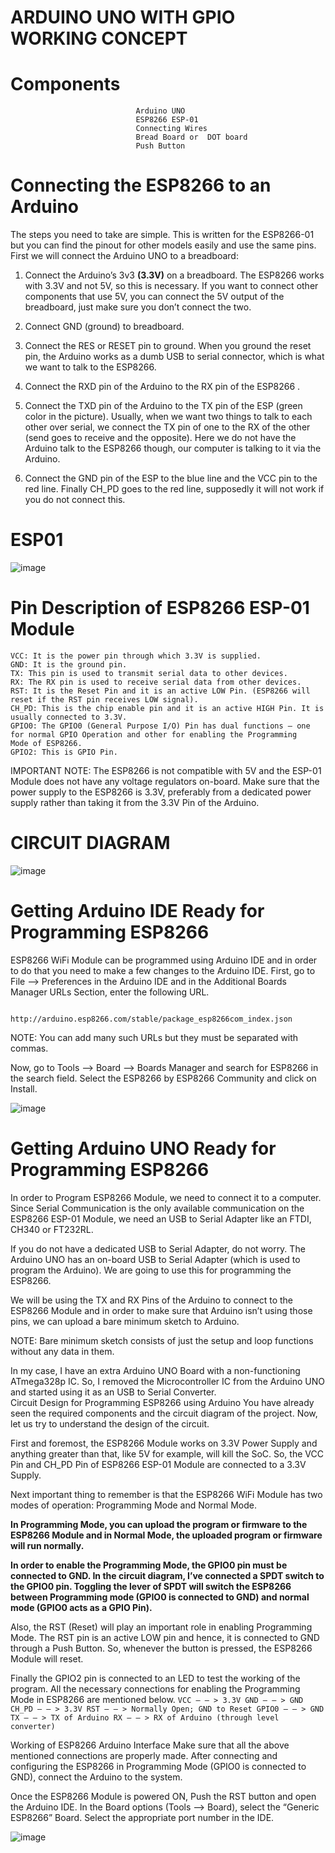 #                                         ARDUINO UNO  WITH GPIO WORKING CONCEPT
# Components
                                Arduino UNO  
                                ESP8266 ESP-01 
                                Connecting Wires 
                                Bread Board or  DOT board
                                Push Button
#                                          Connecting the ESP8266 to an Arduino
The steps you need to take are simple. This is written for the ESP8266-01 but you can find the pinout for other models easily and use the same pins. First we will connect the Arduino UNO to a breadboard:

1. Connect the Arduino’s 3v3 **(3.3V)**  on a breadboard. The ESP8266 works with 3.3V and not 5V, so this is necessary. If you want to connect other components that use 5V, you can connect the 5V output of the breadboard, just make sure you don’t connect the two.

2. Connect GND (ground) to breadboard.

3. Connect the RES or RESET pin to ground. When you ground the reset pin, the Arduino works as a dumb USB to serial connector, which is what we want to talk to the ESP8266.

4. Connect the RXD pin of the Arduino to the RX pin of the ESP8266 .

5. Connect the TXD pin of the Arduino to the TX pin of the ESP (green color in the picture). Usually, when we want two things to talk to each other over serial, we connect the TX pin of one to the RX of the other (send goes to receive and the opposite). Here we do not have the Arduino talk to the ESP8266 though, our computer is talking to it via the Arduino.

6. Connect the GND pin of the ESP to the blue line and the VCC pin to the red line.
Finally CH_PD goes to the red line, supposedly it will not work if you do not connect this.
#          ESP01
![image](https://user-images.githubusercontent.com/48613162/54473814-e031b800-4802-11e9-88c4-1e0f57c7978b.png)
#                                    Pin Description of ESP8266 ESP-01 Module
    VCC: It is the power pin through which 3.3V is supplied.
    GND: It is the ground pin.
    TX: This pin is used to transmit serial data to other devices.
    RX: The RX pin is used to receive serial data from other devices.
    RST: It is the Reset Pin and it is an active LOW Pin. (ESP8266 will reset if the RST pin receives LOW signal).
    CH_PD: This is the chip enable pin and it is an active HIGH Pin. It is usually connected to 3.3V.
    GPIO0: The GPIO0 (General Purpose I/O) Pin has dual functions – one for normal GPIO Operation and other for enabling the Programming     Mode of ESP8266.
    GPIO2: This is GPIO Pin.
IMPORTANT NOTE: The ESP8266 is not compatible with 5V and the ESP-01 Module does not have any voltage regulators on-board. Make sure that the power supply to the ESP8266 is 3.3V, preferably from a dedicated power supply rather than taking it from the 3.3V Pin of the Arduino.
  #  CIRCUIT DIAGRAM
  ![image](https://user-images.githubusercontent.com/48613162/54473880-b927b600-4803-11e9-9f2b-57999c40f4e2.png)
  #                                Getting Arduino IDE Ready for Programming ESP8266

ESP8266 WiFi Module can be programmed using Arduino IDE and in order to do that you need to make a few changes to the Arduino IDE. First, go to File –> Preferences in the Arduino IDE and in the Additional Boards Manager URLs Section, enter the following URL.
                            
                            http://arduino.esp8266.com/stable/package_esp8266com_index.json
                            
                            
 NOTE: You can add many such URLs but they must be separated with commas.

Now, go to Tools –> Board –> Boards Manager and search for ESP8266 in the search field. Select the ESP8266 by ESP8266 Community and click on Install. 

![image](https://user-images.githubusercontent.com/48613162/54474051-ff7e1480-4805-11e9-8059-317a29dcb6d8.png)

               
#                                        Getting Arduino UNO Ready for Programming ESP8266
In order to Program ESP8266 Module, we need to connect it to a computer. Since Serial Communication is the only available communication on the ESP8266 ESP-01 Module, we need an USB to Serial Adapter like an FTDI, CH340 or FT232RL.

If you do not have a dedicated USB to Serial Adapter, do not worry. The Arduino UNO has an on-board USB to Serial Adapter (which is used to program the Arduino). We are going to use this for programming the ESP8266.

We will be using the TX and RX Pins of the Arduino to connect to the ESP8266 Module and in order to make sure that Arduino isn’t using those pins, we can upload a bare minimum sketch to Arduino.

NOTE: Bare minimum sketch consists of just the setup and loop functions without any data in them.

In my case, I have an extra Arduino UNO Board with a non-functioning ATmega328p IC. So, I removed the Microcontroller IC from the Arduino UNO and started using it as an USB to Serial Converter.  
Circuit Design for Programming ESP8266 using Arduino
You have already seen the required components and the circuit diagram of the project. Now, let us try to understand the design of the circuit.

First and foremost, the ESP8266 Module works on 3.3V Power Supply and anything greater than that, like 5V for example, will kill the SoC. So, the VCC Pin and CH_PD Pin of ESP8266 ESP-01 Module are connected to a 3.3V Supply.

Next important thing to remember is that the ESP8266 WiFi Module has two modes of operation: Programming Mode and Normal Mode.

**In Programming Mode, you can upload the program or firmware to the ESP8266 Module and in Normal Mode, the uploaded program or firmware will run normally.**

**In order to enable the Programming Mode, the GPIO0 pin must be connected to GND. In the circuit diagram, I’ve connected a SPDT switch to the GPIO0 pin. Toggling the lever of SPDT will switch the ESP8266 between Programming mode (GPIO0 is connected to GND) and normal mode (GPIO0 acts as a GPIO Pin).**   

Also, the RST (Reset) will play an important role in enabling Programming Mode. The RST pin is an active LOW pin and hence, it is connected to GND through a Push Button. So, whenever the button is pressed, the ESP8266 Module will reset.

Finally the GPIO2 pin is connected to an LED to test the working of the program. All the necessary connections for enabling the Programming Mode in ESP8266 are mentioned below.
                ```
                    VCC – – > 3.3V
                    GND – – > GND
                    CH_PD – – > 3.3V
                    RST – – > Normally Open; GND to Reset
                    GPIO0 – – > GND
                    TX – – > TX of Arduino
                    RX – – > RX of Arduino (through level converter) ``` 

Working of ESP8266 Arduino Interface
Make sure that all the above mentioned connections are properly made. After connecting and configuring the ESP8266 in Programming Mode (GPIO0 is connected to GND), connect the Arduino to the system.

Once the ESP8266 Module is powered ON, Push the RST button and open the Arduino IDE. In the Board options (Tools –> Board), select the “Generic ESP8266” Board. Select the appropriate port number in the IDE.
                            

  ![image](https://user-images.githubusercontent.com/48613162/54473950-bda09e80-4804-11e9-8321-7d5c42a1b41e.png)

  
  
  
  
  
  
  
  
  
